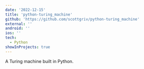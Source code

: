 ```yaml
---
date: '2022-12-15'
title: 'python-turing_machine'
github: 'https://github.com/scottgriv/python-turing_machine'
external: ''
android: ''
ios: ''
tech:
  - Python
showInProjects: true
---
```


A Turing machine built in Python.

